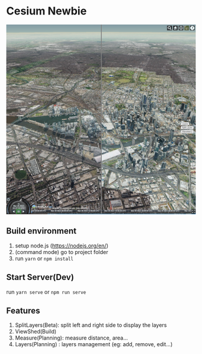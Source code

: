 # Cesium Newbie

![Screenshot](https://github.com/ngokyuen/Cesium-Newbie/blob/main/screencapture/splitlayers.png)

## Build environment
1. setup node.js (https://nodejs.org/en/)
2. (command mode) go to project folder
3. run
 ```yarn```
 or ```npm install```
 
## Start Server(Dev)
run ```yarn serve```
 or ```npm run serve```

## Features
1. SplitLayers(Beta): split left and right side to display the layers
2. ViewShed(Build)
3. Measure(Planning): measure distance, area...
4. Layers(Planning) : layers management (eg: add, remove, edit...)
